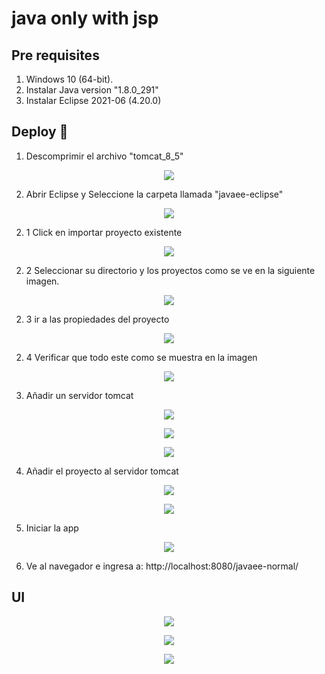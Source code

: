 # java only with jsp

## Pre requisites

1. Windows 10 (64-bit).
2. Instalar Java version "1.8.0_291"
3. Instalar Eclipse 2021-06 (4.20.0)

## Deploy 🚀

1. Descomprimir el archivo "tomcat_8_5"

<p align="center">
  <img src="documentation/a.jpg">
</p>

2. Abrir Eclipse y Seleccione la carpeta llamada "javaee-eclipse" 

<p align="center">
  <img src="documentation/b.jpg">
</p>

2. 1 Click en importar proyecto existente 

<p align="center">
  <img src="documentation/aa.jpg">
</p>

2. 2 Seleccionar su directorio y los proyectos como se ve en la siguiente imagen.

<p align="center">
  <img src="documentation/aaa.jpg">
</p>

2. 3 ir a las propiedades del proyecto

<p align="center">
  <img src="documentation/aaaa.jpg">
</p>

2. 4 Verificar que todo este como se muestra en la imagen

<p align="center">
  <img src="documentation/aaaaa.jpg">
</p>

3. Añadir un servidor tomcat

<p align="center">
  <img src="documentation/c.jpg">
</p>

<p align="center">
  <img src="documentation/d.jpg">
</p>

<p align="center">
  <img src="documentation/e.jpg">
</p>

4. Añadir el proyecto al servidor tomcat

<p align="center">
  <img src="documentation/f.jpg">
</p>

<p align="center">
  <img src="documentation/g.jpg">
</p>

5. Iniciar la app
<p align="center">
  <img src="documentation/h.jpg">
</p>

6. Ve al navegador e ingresa a: http://localhost:8080/javaee-normal/

## UI

<p align="center">
  <img src="documentation/02.jpg">
</p>

<p align="center">
  <img src="documentation/03.jpg">
</p>

<p align="center">
  <img src="documentation/04.jpg">
</p>